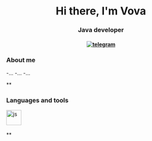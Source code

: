 <div id="header" align="center">
<h1>Hi there, I'm Vova</h1>
<h3>Java developer</h3>
<h4><a href="linkedin-url">
<img src="https://img.shields.io/badge/Telegram-2CA5E0?style=flat-squeare&logo=telegram&logoColor=white" alt="telegram"/>
</a><h4>
</div>
  
<h3>About me</h3>
-...
-...
-...

**

<h3>Languages and tools</h3>

<img src=" https://cdn.jsdelivr.net/gh/devicons/devicon/icons/javascript/javascript-original.svg "
title="js" width="40" height="40"/>&nbsp;

**
